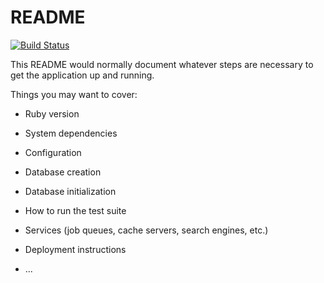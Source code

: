 # README

[![Build Status](https://img.shields.io/endpoint.svg?url=https%3A%2F%2Factions-badge.atrox.dev%2FCrsPet%2FTaskManager%2Fbadge%3Fref%3Ddevelop&style=flat)](https://actions-badge.atrox.dev/CrsPet/TaskManager/goto?ref=develop)

This README would normally document whatever steps are necessary to get the
application up and running.

Things you may want to cover:

* Ruby version

* System dependencies

* Configuration

* Database creation

* Database initialization

* How to run the test suite

* Services (job queues, cache servers, search engines, etc.)

* Deployment instructions

* ...
